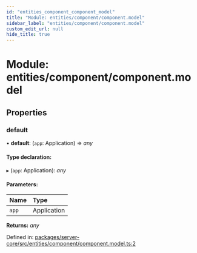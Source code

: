 ```yaml
---
id: "entities_component_component_model"
title: "Module: entities/component/component.model"
sidebar_label: "entities/component/component.model"
custom_edit_url: null
hide_title: true
---
```


# Module: entities/component/component.model

## Properties

### default

• **default**: (`app`: Application) => *any*

#### Type declaration:

▸ (`app`: Application): *any*

#### Parameters:

Name | Type |
:------ | :------ |
`app` | Application |

**Returns:** *any*

Defined in: [packages/server-core/src/entities/component/component.model.ts:2](https://github.com/xr3ngine/xr3ngine/blob/673ad6a5f/packages/server-core/src/entities/component/component.model.ts#L2)
